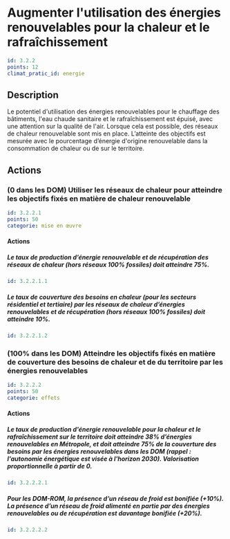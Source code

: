# Augmenter l'utilisation des énergies renouvelables pour la chaleur et le rafraîchissement
```yaml
id: 3.2.2
points: 12
climat_pratic_id: energie
```
## Description
Le potentiel d'utilisation des énergies renouvelables pour le chauffage des bâtiments, l'eau chaude sanitaire et le rafraîchissement est épuisé, avec une attention sur la qualité de l'air. Lorsque cela est possible, des réseaux de chaleur renouvelable sont mis en place. L’atteinte des objectifs est mesurée avec le pourcentage d’énergie d'origine renouvelable dans la consommation de chaleur ou de  sur le territoire.


## Actions
### (0 dans les DOM) Utiliser les réseaux de chaleur pour atteindre les objectifs fixés en matière de chaleur renouvelable
```yaml
id: 3.2.2.1
points: 50
categorie: mise en œuvre
```
#### Actions
##### Le taux de production d’énergie renouvelable et de récupération des réseaux de chaleur (hors réseaux 100% fossiles) doit atteindre 75%.
```yaml
id: 3.2.2.1.1
```

##### Le taux de couverture des besoins en chaleur (pour les secteurs résidentiel et tertiaire) par les réseaux de chaleur d’énergies renouvelables et de récupération (hors réseaux 100% fossiles) doit atteindre 10%.
```yaml
id: 3.2.2.1.2
```


### (100% dans les DOM) Atteindre les objectifs fixés en matière de couverture des besoins de chaleur et de  du territoire par les énergies renouvelables
```yaml
id: 3.2.2.2
points: 50
categorie: effets
```
#### Actions
##### Le taux de production d'énergie renouvelable pour la chaleur et le rafraîchissement sur le territoire doit atteindre 38% d’énergies renouvelables en Métropole, et doit atteindre 75% de la couverture des besoins par les énergies renouvelables dans les DOM (rappel : l'autonomie énergétique est visée à l'horizon 2030). Valorisation proportionnelle à partir de 0.
```yaml
id: 3.2.2.2.1
```

##### Pour les DOM-ROM, la présence d’un réseau de froid est bonifiée (+10%). La présence d’un réseau de froid alimenté en partie par des énergies renouvelables ou de récupération est davantage bonifiée (+20%).
```yaml
id: 3.2.2.2.2
```



